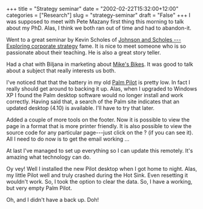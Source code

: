 +++
title = "Strategy seminar"
date = "2002-02-22T15:32:00+12:00"
categories = ["Research"]
slug = "strategy-seminar"
draft = "False"
+++
I was supposed to meet with Pete Mazany first thing this morning to
talk about my PhD. Alas, I think we both ran out of time and had to
abandon-it.

Went to a great seminar by Kevin Scholes of [Johnson and Scholes ---
Exploring corporate
strategy](https://www.pearsoneduc.com/book.asp?prodID=100000000004706&d=BS)
fame. It is nice to meet someone who is so passionate about their
teaching. He is also a great story teller.

Had a chat with Biljana in marketing about [Mike's
Bikes](https://www.smartsims.com/). It was good to talk about a subject
that really interests us both.

I've noticed that that the battery in my old [Palm
Pilot](https://www.palm.com/) is pretty low. In fact I really should get
around to backing it up. Alas, when I upgraded to Windows XP I found the
Palm desktop software would no longer install and work correctly. Having said
that, a search of the Palm site indicates that an updated desktop (4.10) is
available. I'll have to try that later.

Added a couple of more tools on the footer. Now it is possible to view
the page in a format that is more printer friendly. It is also possible
to view the source code for any particular page---just click on the ?
(if you can see it). All I need to do now is to get the email working ...

At last I've managed to set up everything so I can update this
remotely. It's amazing what technology can do.

Oy vey! Well I installed the new Pilot desktop when I got home to
night.  Alas, my little Pilot well and truly crashed during the Hot Sink. Even
resetting it wouldn't work. So, I took the option to clear the data.
So, I have a working, but very empty Palm Pilot.

Oh, and I didn't have a back up. Doh!

